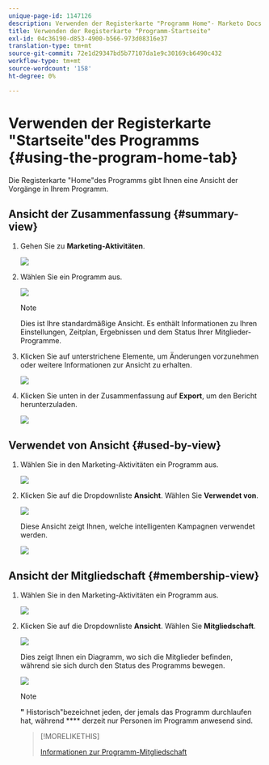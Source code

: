 ```yaml
---
unique-page-id: 1147126
description: Verwenden der Registerkarte "Programm Home"- Marketo Docs - Produktdokumentation
title: Verwenden der Registerkarte "Programm-Startseite"
exl-id: 04c36190-d853-4900-b566-973d08316e37
translation-type: tm+mt
source-git-commit: 72e1d29347bd5b77107da1e9c30169cb6490c432
workflow-type: tm+mt
source-wordcount: '158'
ht-degree: 0%

---
```


# Verwenden der Registerkarte &quot;Startseite&quot;des Programms {#using-the-program-home-tab}

Die Registerkarte &quot;Home&quot;des Programms gibt Ihnen eine Ansicht der Vorgänge in Ihrem Programm.

## Ansicht der Zusammenfassung {#summary-view}

1. Gehen Sie zu **Marketing-Aktivitäten**.

   ![](assets/login-marketing-activities-1.png)

1. Wählen Sie ein Programm aus.

   ![](assets/image2014-9-18-17-3a1-3a55.png)

   >[!NOTE]
   >
   >Dies ist Ihre standardmäßige Ansicht. Es enthält Informationen zu Ihren Einstellungen, Zeitplan, Ergebnissen und dem Status Ihrer Mitglieder-Programme.

1. Klicken Sie auf unterstrichene Elemente, um Änderungen vorzunehmen oder weitere Informationen zur Ansicht zu erhalten.

   ![](assets/image2014-9-18-17-3a2-3a53.png)

1. Klicken Sie unten in der Zusammenfassung auf **Export**, um den Bericht herunterzuladen.

   ![](assets/image2014-9-18-17-3a3-3a47.png)

## Verwendet von Ansicht {#used-by-view}

1. Wählen Sie in den Marketing-Aktivitäten ein Programm aus.

   ![](assets/image2014-9-18-17-3a4-3a24.png)

1. Klicken Sie auf die Dropdownliste **Ansicht**. Wählen Sie **Verwendet von**.

   ![](assets/image2014-9-18-17-3a5-3a2.png)

   Diese Ansicht zeigt Ihnen, welche intelligenten Kampagnen verwendet werden.

   ![](assets/image2014-9-18-17-3a6-3a4.png)

## Ansicht der Mitgliedschaft {#membership-view}

1. Wählen Sie in den Marketing-Aktivitäten ein Programm aus.

   ![](assets/image2014-9-18-17-3a7-3a25.png)

1. Klicken Sie auf die Dropdownliste **Ansicht**. Wählen Sie **Mitgliedschaft**.

   ![](assets/image2014-9-18-17-3a7-3a49.png)

   Dies zeigt Ihnen ein Diagramm, wo sich die Mitglieder befinden, während sie sich durch den Status des Programms bewegen.

   ![](assets/image2014-9-18-17-3a8-3a1.png)

   >[!NOTE]
   >
   >**&quot;** Historisch&quot;bezeichnet jeden, der jemals das Programm durchlaufen hat, während  **** derzeit nur Personen im Programm anwesend sind.

   >[!MORELIKETHIS]
   >
   >[Informationen zur Programm-Mitgliedschaft](/help/marketo/product-docs/core-marketo-concepts/programs/creating-programs/understanding-program-membership.md)
